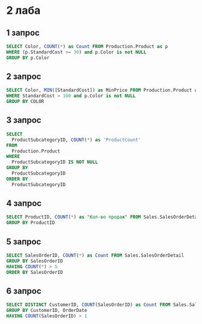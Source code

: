 # 2 лаба

## 1 запрос

```sql
SELECT Color, COUNT(*) as Count FROM Production.Product as p
WHERE (p.StandardCost >= 30) and p.Color is not NULL
GROUP BY p.Color
```

## 2 запрос

```sql
SELECT Color, MIN([StandardCost]) as MinPrice FROM Production.Product as p
WHERE StandardCost > 100 and p.Color is not NULL
GROUP BY COLOR

```

## 3 запрос

```sql
SELECT 
  ProductSubcategoryID, COUNT(*) as 'ProductCount'
FROM 
  Production.Product
WHERE 
  ProductSubcategoryID IS NOT NULL
GROUP BY 
  ProductSubcategoryID
ORDER BY 
  ProductSubcategoryID
```

## 4 запрос

```sql 
SELECT ProductID, COUNT(*) as "Кол-во продаж" FROM Sales.SalesOrderDetail
GROUP BY ProductID
```

## 5 запрос

```sql
SELECT SalesOrderID, COUNT(*) as Count FROM Sales.SalesOrderDetail
GROUP BY SalesOrderID
HAVING COUNT(*) > 5
ORDER BY SalesOrderID

```

## 6 запрос

```sql
SELECT DISTINCT CustomerID, COUNT(SalesOrderID) as Count FROM Sales.SalesOrderHeader
GROUP BY CustomerID, OrderDate
HAVING COUNT(SalesOrderID) > 1
```